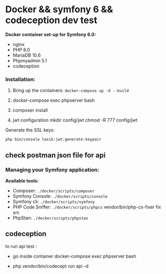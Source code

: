 # Docker && symfony 6 && codeception dev test


**Docker container set-up for Symfony 6.0:**
* nginx
* PHP 8.0
* MariaDB 10.6
* Phpmyadmin 5.1
* codeception

### Installation:

1. Bring up the containers: `docker-compose up -d --build`

2. docker-compose exec phpserver bash

3. composer install

4. jwt configuration 
	mkdir config/jwt
	chmod -R 777 config/jwt
	
Generate the SSL keys:

	php bin/console lexik:jwt:generate-keypair	

##  check postman json file for api 

### Managing your Symfony application:
**Available tools:**
* Composer: `./docker/scripts/composer`
* Symfony Console: `./docker/scripts/console`
* Symfony cli: `./docker/scripts/symfony`
* PHP Code Sniffer: `./docker/scripts/phpcs`  vendor/bin/php-cs-fixer fix src
* PhpStan: `./docker/scripts/phpstan`


## codeception

to run api test :
 * go inside container 
  docker-compose exec phpserver bash


 * php vendor/bin/codecept run api -d

